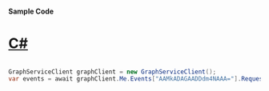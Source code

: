 #### Sample Code
# [C#](#tab/Csharp)

```C#

GraphServiceClient graphClient = new GraphServiceClient();
var events = await graphClient.Me.Events["AAMkADAGAADDdm4NAAA="].Request().GetAsync();

```